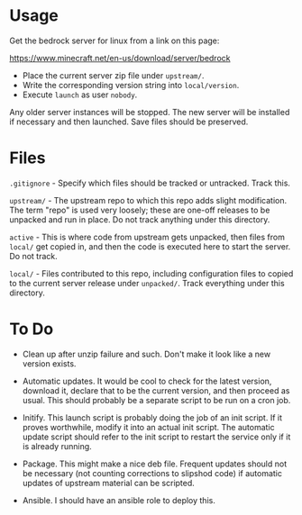 # Usage

Get the bedrock server for linux from a link on this page:

  https://www.minecraft.net/en-us/download/server/bedrock

* Place the current server zip file under `upstream/`.  
* Write the corresponding version string into `local/version`.  
* Execute `launch` as user `nobody`.  

Any older server instances will be stopped.  The new server will be installed
if necessary and then launched.  Save files should be preserved.


# Files

`.gitignore` - Specify which files should be tracked or untracked.  Track this.

`upstream/` - The upstream repo to which this repo adds slight modification.  The term "repo" is used very loosely; these are one-off releases to be unpacked and run in place.  Do not track anything under this directory.

`active` - This is where code from upstream gets unpacked, then files from `local/` get copied in, and then the code is executed here to start the server.  Do not track.

`local/` - Files contributed to this repo, including configuration files to copied to the current server release under `unpacked/`.  Track everything under this directory.


# To Do

* Clean up after unzip failure and such.  Don't make it look like a new version exists.

* Automatic updates.  It would be cool to check for the latest version, download it, declare that to be the current version, and then proceed as usual.  This should probably be a separate script to be run on a cron job.

* Initify.  This launch script is probably doing the job of an init script.  If it proves worthwhile, modify it into an actual init script.  The automatic update script should refer to the init script to restart the service only if it is already running.

* Package.  This might make a nice deb file.  Frequent updates should not be necessary (not counting corrections to slipshod code) if automatic updates of upstream material can be scripted.

* Ansible.  I should have an ansible role to deploy this.
